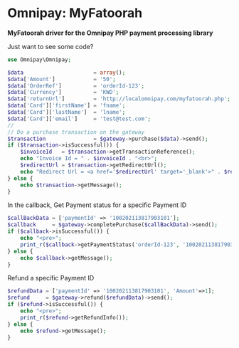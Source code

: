 # Omnipay: MyFatoorah

**MyFatoorah driver for the Omnipay PHP payment processing library**

Just want to see some code?

```php
use Omnipay\Omnipay;

$data                      = array();
$data['Amount']            = '50';
$data['OrderRef']          = 'orderId-123'; 
$data['Currency']          = 'KWD';
$data['returnUrl']         = 'http://localomnipay.com/myfatoorah.php';
$data['Card']['firstName'] = 'fname';
$data['Card']['lastName']  = 'lname';
$data['Card']['email']     = 'test@test.com';
//
// Do a purchase transaction on the gateway
$transaction               = $gateway->purchase($data)->send();
if ($transaction->isSuccessful()) {
    $invoiceId   = $transaction->getTransactionReference();
    echo "Invoice Id = " . $invoiceId . "<br>";
    $redirectUrl = $transaction->getRedirectUrl();
    echo "Redirect Url = <a href='$redirectUrl' target='_blank'>" . $redirectUrl . "</a><br>";
} else {
    echo $transaction->getMessage();
}
```
In the callback, Get Payment status for a specific Payment ID

```php
$callBackData = ['paymentId' => '100202113817903101'];
$callback     = $gateway->completePurchase($callBackData)->send();
if ($callback->isSuccessful()) {
    echo "<pre>";
    print_r($callback->getPaymentStatus('orderId-123', '100202113817903101'));
} else {
    echo $callback->getMessage();
}
```
Refund a specific Payment ID

```php
$refundData = ['paymentId' => '100202113817903101', 'Amount'=>1];
$refund     = $gateway->refund($refundData)->send();
if ($refund->isSuccessful()) {
    echo "<pre>";
    print_r($refund->getRefundInfo());
} else {
    echo $refund->getMessage();
}

```

